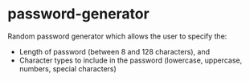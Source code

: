 # password-generator
Random password generator which allows the user to specify the: 
*  Length of password (between 8 and 128 characters), and 
*  Character types to include in the password (lowercase, uppercase, numbers, special characters)

